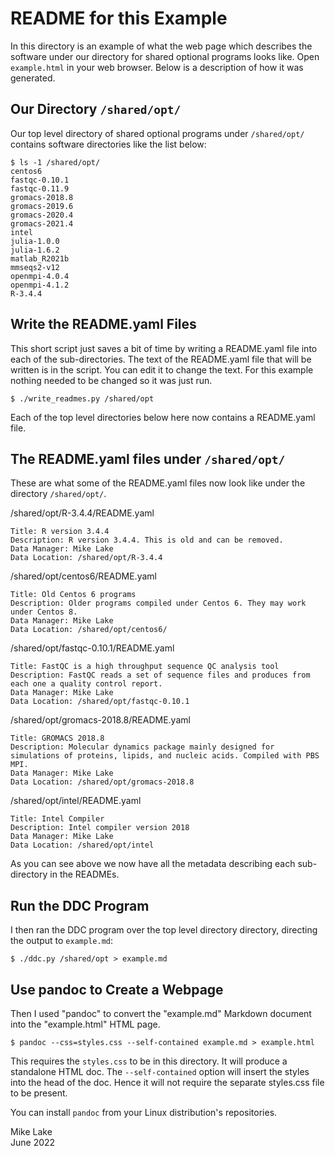 # README for this Example

In this directory is an example of what the web page which describes
the software under our directory for shared optional programs looks like. 
Open `example.html` in your web browser. Below is a description of how it
was generated.

## Our Directory `/shared/opt/`

Our top level directory of shared optional programs under `/shared/opt/` 
contains software directories like the list below:

    $ ls -1 /shared/opt/
    centos6
    fastqc-0.10.1
    fastqc-0.11.9
    gromacs-2018.8
    gromacs-2019.6
    gromacs-2020.4
    gromacs-2021.4
    intel
    julia-1.0.0
    julia-1.6.2
    matlab_R2021b
    mmseqs2-v12
    openmpi-4.0.4
    openmpi-4.1.2
    R-3.4.4

## Write the README.yaml Files

This short script just saves a bit of time by writing a README.yaml
file into each of the sub-directories. The text of the README.yaml file
that will be written is in the script. You can edit it to change the text.
For this example nothing needed to be changed so it was just run.

    $ ./write_readmes.py /shared/opt

Each of the top level directories below here now contains a README.yaml
file.

## The README.yaml files under `/shared/opt/`

These are what some of the README.yaml files now look like under the
directory `/shared/opt/`.

/shared/opt/R-3.4.4/README.yaml

    Title: R version 3.4.4
    Description: R version 3.4.4. This is old and can be removed.
    Data Manager: Mike Lake
    Data Location: /shared/opt/R-3.4.4

/shared/opt/centos6/README.yaml

    Title: Old Centos 6 programs
    Description: Older programs compiled under Centos 6. They may work under Centos 8.
    Data Manager: Mike Lake
    Data Location: /shared/opt/centos6/

/shared/opt/fastqc-0.10.1/README.yaml

    Title: FastQC is a high throughput sequence QC analysis tool
    Description: FastQC reads a set of sequence files and produces from each one a quality control report. 
    Data Manager: Mike Lake
    Data Location: /shared/opt/fastqc-0.10.1

/shared/opt/gromacs-2018.8/README.yaml

    Title: GROMACS 2018.8
    Description: Molecular dynamics package mainly designed for simulations of proteins, lipids, and nucleic acids. Compiled with PBS MPI.
    Data Manager: Mike Lake
    Data Location: /shared/opt/gromacs-2018.8

/shared/opt/intel/README.yaml

    Title: Intel Compiler
    Description: Intel compiler version 2018
    Data Manager: Mike Lake
    Data Location: /shared/opt/intel

As you can see above we now have all the metadata describing each sub-directory in the READMEs.

## Run the DDC Program

I then ran the DDC program over the top level directory directory, directing
the output to `example.md`:
    
    $ ./ddc.py /shared/opt > example.md

## Use pandoc to Create a Webpage

Then I used "pandoc" to convert the "example.md" Markdown document into the
"example.html" HTML page. 
    
    $ pandoc --css=styles.css --self-contained example.md > example.html

This requires the `styles.css` to be in this directory. It will produce a
standalone HTML doc. The `--self-contained` option will insert the styles
into the head of the doc. Hence it will not require the separate styles.css
file to be present.

You can install `pandoc` from your Linux distribution's repositories.

Mike Lake    
June 2022

